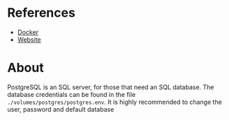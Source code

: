 # References
- [Docker](https://hub.docker.com/_/postgres)
- [Website](https://www.postgresql.org/)
# About
PostgreSQL is an SQL server, for those that need an SQL database. The database credentials can be found in the file `./volumes/postgres/postgres.env`. It is highly recommended to change the user, password and default database

